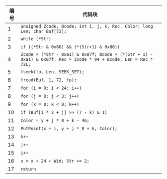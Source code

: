 | 编号 | 代码块 |
| ---- | ------ |
| 1    | `unsigned Zcode, Bcode; int i, j, k, Rec, Color; long Len; char Buf[72];` |
| 2    | `while (*Str)` |
| 3    | `if ((*Str & 0x80) && (*(Str+1) & 0x80))` |
| 4    | `Zcode = (*Str - 0xa1) & 0x07f; Bcode = (*(Str + 1) - 0xa1) & 0x07f; Rec = Zcode * 94 + Bcode; Len = Rec * 72L;` |
| 5    | `fseek(fp, Len, SEEK_SET);` |
| 6    | `fread(Buf, 1, 72, fp);` |
| 7    | `for (i = 0; i < 24; i++)` |
| 8    | `for (j = 0; j < 3; j++)` |
| 9    | `for (k = 0; k < 8; k++)` |
| 10   | `if (Buf[i * 3 + j] >> (7 - k) & 1)` |
| 11   | `Color = y + j * 8 + k - 46;` |
| 12   | `PutPoint(x + i, y + j * 8 + k, Color);` |
| 13   | `k++` |
| 14   | `j++` |
| 15   | `i++` |
| 16   | `x = x + 24 + Wid; Str += 2;` |
| 17   | `return` |